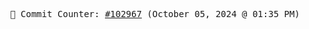 <p align="center">
    <samp>
        📮 Commit Counter: <a href="https://github.com/Javascript-void0/Javascript-void0/commits/main">#102967</a> (October 05, 2024 @ 01:35 PM)
    </samp>
</p>